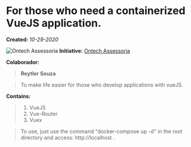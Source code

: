 # For those who need a containerized VueJS application.
**Created:** *10-29-2020*

![Ontech Assessoria](http://ontechti.com.br/images/logo.png)
**Initiative:** [Ontech Assessoria](http://ontechti.com.br/)

**Colaborador:** 
>**Reytler Souza**

> To make life easier for those who develop applications with vueJS.

**Contains:**
>1. VueJS
>2. Vue-Router
>3. Vuex

> To use, just use the command "docker-compose up -d" in the root directory and access: http://localhost .
